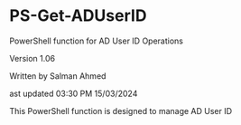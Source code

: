 # PS-Get-ADUserID
PowerShell function for AD User ID Operations

Version 1.06

Written by Salman Ahmed

ast updated 03:30 PM 15/03/2024

This PowerShell function is designed to manage AD User ID
